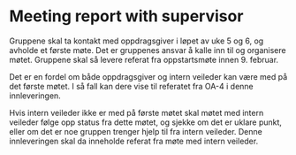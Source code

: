 # Meeting report with supervisor
Gruppene skal ta kontakt med oppdragsgiver i løpet av uke 5 og 6, og avholde et første møte. Det er gruppenes ansvar å kalle inn til og organisere møtet. Gruppene skal så levere referat fra oppstartsmøte innen 9. februar.

Det er en fordel om både oppdragsgiver og intern veileder kan være med på det første møtet. I så fall kan dere vise til referatet fra OA-4 i denne innleveringen.

Hvis intern veileder ikke er med på første møtet skal møtet med intern veileder følge opp status fra dette møtet, og sjekke om det er uklare punkt, eller om det er noe gruppen trenger hjelp til fra intern veileder. Denne innleveringen skal da inneholde referat fra møte med intern veileder.
